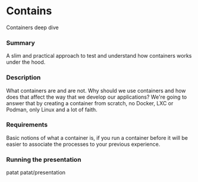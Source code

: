 # Contains

Containers deep dive

### Summary
A slim and practical approach to test and understand how containers works under the hood.

### Description
What containers are and are not. Why should we use containers and how does that affect the way that we develop our applications? We're going to answer that by creating a container from scratch, no Docker, LXC or Podman, only Linux and a lot of faith.

### Requirements
Basic notions of what a container is, if you run a container before it will be easier to associate the processes to your previous experience.

### Running the presentation
patat patat/presentation